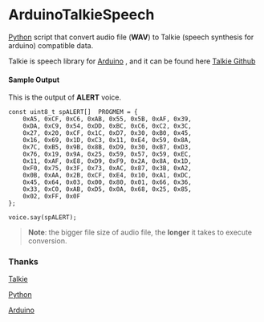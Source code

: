 # ArduinoTalkieSpeech

[Python](https://www.python.org/) script that convert audio file (**WAV**) to Talkie (speech synthesis for arduino) compatible data.

Talkie is speech library for [Arduino](https://www.arduino.cc/) , and it can be found here [Talkie Github](https://github.com/going-digital/Talkie)

#### Sample Output

This is the output of **ALERT** voice.


    const uint8_t spALERT[]  PROGMEM = {
		0xA5, 0xCF, 0xC6, 0xAB, 0x55, 0x5B, 0xAF, 0x39,
		0xDA, 0xC9, 0x54, 0xDD, 0xBC, 0xC6, 0xC2, 0x3C,
		0x27, 0x20, 0xCF, 0x1C, 0xD7, 0x30, 0xB0, 0x45,
		0x16, 0x69, 0x1D, 0xC3, 0x11, 0xE4, 0x59, 0x8A,
		0x7C, 0xB5, 0x9B, 0x8B,	0xD9, 0x30, 0xB7, 0xD3, 
		0x76, 0x19, 0x9A, 0x25, 0x59, 0x57, 0x59, 0xEC, 
		0x11, 0xAF, 0xE8, 0xD9, 0xF9, 0x2A, 0x8A, 0x1D,
		0xF0, 0x75, 0x3F, 0x73, 0xAC, 0x87, 0x3B, 0xA2,
		0x0B, 0xAA, 0x2B, 0xCF, 0xE4, 0x10, 0xA1, 0xDC,
		0x45, 0x64, 0x03, 0x00, 0x80, 0x01, 0x66, 0x36,
		0x33, 0xC0, 0xAB, 0xD5, 0x0A, 0x68, 0x25, 0x85,
		0x02, 0xFF, 0x0F
    };

    voice.say(spALERT);
	

> **Note**: the bigger file size of audio file, the **longer** it takes to execute conversion.

### Thanks

[Talkie](https://github.com/going-digital/Talkie)

[Python](https://www.python.org/)

[Arduino](https://www.arduino.cc/)



